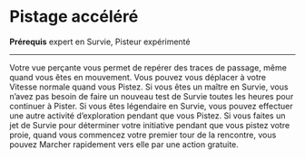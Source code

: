 # Pistage accéléré

<p><strong>Prérequis</strong> expert en Survie, Pisteur expérimenté</p>
<hr>
<p>Votre vue perçante vous permet de repérer des traces de passage, même quand vous êtes en mouvement. Vous pouvez vous déplacer à votre Vitesse normale quand vous Pistez. Si vous êtes un maître en Survie, vous n’avez pas besoin de faire un nouveau test de Survie toutes les heures pour continuer à Pister. Si vous êtes légendaire en Survie, vous pouvez effectuer une autre activité d’exploration pendant que vous Pistez. Si vous faites un jet de Survie pour déterminer votre initiative pendant que vous pistez votre proie, quand vous commencez votre premier tour de la rencontre, vous pouvez Marcher rapidement vers elle par une action gratuite.</p>